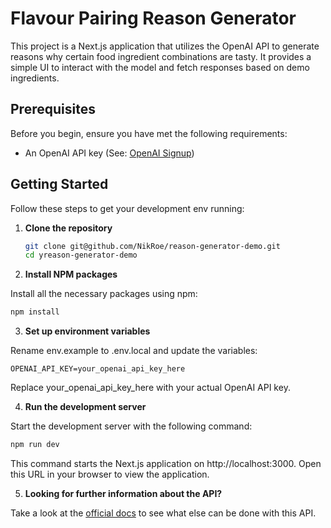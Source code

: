 # Flavour Pairing Reason Generator

This project is a Next.js application that utilizes the OpenAI API to generate reasons why certain food ingredient combinations are tasty. It provides a simple UI to interact with the model and fetch responses based on demo ingredients.

## Prerequisites

Before you begin, ensure you have met the following requirements:

- An OpenAI API key (See: [OpenAI Signup](https://platform.openai.com/signup))

## Getting Started

Follow these steps to get your development env running:

1. **Clone the repository**

   ```bash
   git clone git@github.com/NikRoe/reason-generator-demo.git
   cd yreason-generator-demo
   ```

2. **Install NPM packages**

Install all the necessary packages using npm:

```bash
npm install
```

3. **Set up environment variables**

Rename env.example to .env.local and update the variables:

```env
OPENAI_API_KEY=your_openai_api_key_here
```

Replace your_openai_api_key_here with your actual OpenAI API key.

4. **Run the development server**

Start the development server with the following command:

```bash
npm run dev
```

This command starts the Next.js application on http://localhost:3000. Open this URL in your browser to view the application.

5. **Looking for further information about the API?**

Take a look at the [official docs](https://platform.openai.com/docs/api-reference/chat) to see what else can be done with this API.
